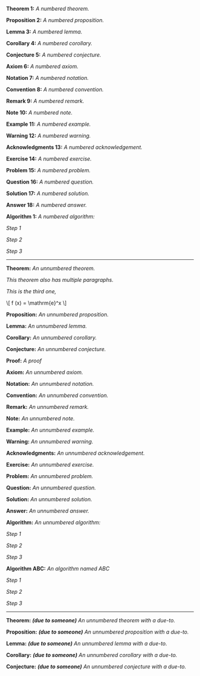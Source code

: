 **Theorem 1:** *A numbered theorem.*

**Proposition 2:** *A numbered proposition.*

**Lemma 3:** *A numbered lemma.*

**Corollary 4:** *A numbered corollary.*

**Conjecture 5:** *A numbered conjecture.*

**Axiom 6:** *A numbered axiom.*

**Notation 7:** *A numbered notation.*

**Convention 8:** *A numbered convention.*

**Remark 9:** *A numbered remark.*

**Note 10:** *A numbered note.*

**Example 11:** *A numbered example.*

**Warning 12:** *A numbered warning.*

**Acknowledgments 13:** *A numbered acknowledgement.*

**Exercise 14:** *A numbered exercise.*

**Problem 15:** *A numbered problem.*

**Question 16:** *A numbered question.*

**Solution 17:** *A numbered solution.*

**Answer 18:** *A numbered answer.*

**Algorithm 1:** *A numbered algorithm:*

*Step 1*

*Step 2*

*Step 3*



---



**Theorem:** *An unnumbered theorem.*

*This theorem also has multiple paragraphs.*

*This is the third one,*

\\[ f (x) = \mathrm{e}^x \\]

**Proposition:** *An unnumbered proposition.*

**Lemma:** *An unnumbered lemma.*

**Corollary:** *An unnumbered corollary.*

**Conjecture:** *An unnumbered conjecture.*

**Proof:** *A proof*

**Axiom:** *An unnumbered axiom.*

**Notation:** *An unnumbered notation.*

**Convention:** *An unnumbered convention.*

**Remark:** *An unnumbered remark.*

**Note:** *An unnumbered note.*

**Example:** *An unnumbered example.*

**Warning:** *An unnumbered warning.*

**Acknowledgments:** *An unnumbered acknowledgement.*

**Exercise:** *An unnumbered exercise.*

**Problem:** *An unnumbered problem.*

**Question:** *An unnumbered question.*

**Solution:** *An unnumbered solution.*

**Answer:** *An unnumbered answer.*

**Algorithm:** *An unnumbered algorithm:*

*Step 1*

*Step 2*

*Step 3*

**Algorithm ABC:** *An algorithm named ABC*

*Step 1*

*Step 2*

*Step 3*



---



**Theorem:**  ***(due to someone)** An unnumbered theorem with a due-to.*

**Proposition:**  ***(due to someone)** An unnumbered proposition with a 
due-to.*

**Lemma:**  ***(due to someone)** An unnumbered lemma with a due-to.*

**Corollary:**  ***(due to someone)** An unnumbered corollary with a due-to.*

**Conjecture:**  ***(due to someone)** An unnumbered conjecture with a 
due-to.*